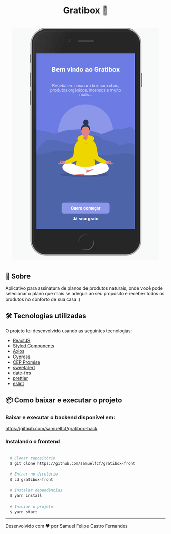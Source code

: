 <h1 align="center">Gratibox 🙏</h1>

<h1 align="center">
  <img src="src/assets/apresentacao.gif" />
</h1>

## 🔖 Sobre

Aplicativo para assinatura de planos de produtos naturais, onde você pode selecionar o plano que mais se adequa ao seu propósito e receber todos os produtos no conforto de sua casa :)

## 🛠 Tecnologias utilizadas

O projeto foi desenvolvido usando as seguintes tecnologias:

- [ReactJS](https://reactjs.org)
- [Styled Components](https://styled-components.com/)
- [Axios](https://www.npmjs.com/package/axios)
- [Cypress](https://www.cypress.io/)
- [CEP Promise](https://www.npmjs.com/package/cep-promise)
- [sweetalert](https://sweetalert2.github.io/)
- [date-fns](https://date-fns.org/)
- [prettier](https://prettier.io/)
- [eslint](https://eslint.org/)

## 📦 Como baixar e executar o projeto

### Baixar e executar o backend disponível em:

https://github.com/samuelfcf/gratibox-back

### Instalando o frontend

```bash

  # Clonar repositório
  $ git clone https://github.com/samuelfcf/gratibox-front

  # Entrar no diretório
  $ cd gratibox-front

  # Instalar dependências
  $ yarn install

  # Iniciar o projeto
  $ yarn start
```

---

Desenvolvido com ❤️ por Samuel Felipe Castro Fernandes
